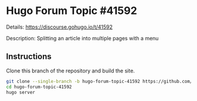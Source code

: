 # Hugo Forum Topic #41592

Details: <https://discourse.gohugo.io/t/41592>

Description: Splitting an article into multiple pages with a menu

## Instructions

Clone this branch of the repository and build the site.

```bash
git clone --single-branch -b hugo-forum-topic-41592 https://github.com/jmooring/hugo-testing hugo-forum-topic-41592
cd hugo-forum-topic-41592
hugo server
```
